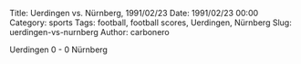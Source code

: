 Title: Uerdingen vs. Nürnberg, 1991/02/23
Date: 1991/02/23 00:00
Category: sports
Tags: football, football scores, Uerdingen, Nürnberg
Slug: uerdingen-vs-nurnberg
Author: carbonero


Uerdingen 0 - 0 Nürnberg

